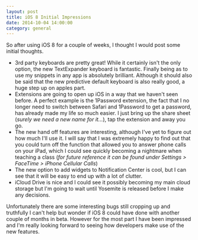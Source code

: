 ```yaml
---
layout: post
title: iOS 8 Initial Impressions
date: 2014-10-04 14:00:00
category: general
---
```


So after using iOS 8 for a couple of weeks, I thought I would post some initial thoughts.

* 3rd party keyboards are pretty great! While it certainly isn't the only option, the new TextExpander keyboard is fantastic. Finally being as to use my snippets in any app is absolutely brilliant. Although it should also be said that the new predictive default keyboard is also really good, a huge step up on apples part.
* Extensions are going to open up iOS in a way that we haven't seen before. A perfect example is the 1Password extension, the fact that I no longer need to switch between Safari and 1Password to get a password, has already made my life so much easier. I just bring up the share sheet (*surely we need a new name for it...*), tap the extension and away you go.
* The new hand off features are interesting, although I've yet to figure out how much I'll use it. I will say that I was extremely happy to find out that you could turn off the function that allowed you to answer phone calls on your iPad, which I could see quickly becoming a nightmare when teaching a class (*for future reference it can be found under Settings > FaceTime > iPhone Cellular Calls*)
* The new option to add widgets to Notification Center is cool, but I can see that it will be easy to end up with a lot of clutter. 
* iCloud Drive is nice and I could see it possibly becoming my main cloud storage but I'm going to wait until Yosemite is released before I make any decisions.

Unfortunately there are some interesting bugs still cropping up and truthfully I can't help but wonder if iOS 8 could have done with another couple of months in beta. However for the most part I have been impressed and I'm really looking forward to seeing how developers make use of the new features.
